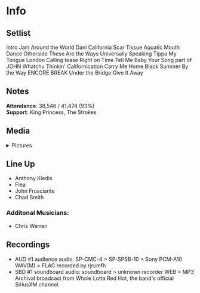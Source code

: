 # Info

## Setlist

Intro Jam
Around the World
Dani California
Scar Tissue
Aquatic Mouth Dance
Otherside
These Are the Ways
Universally Speaking
Tippa My Tongue
London Calling tease
Right on Time
Tell Me Baby
Your Song part of JOHN
Whatchu Thinkin'
Californication
Carry Me Home
Black Summer
By the Way
ENCORE BREAK
Under the Bridge
Give It Away

## Notes

**Attendance**: 38,546 / 41,474 (93%)
<br>
**Support**: King Princess, The Strokes

## Media 

<details>
  <summary>Pictures</summary>
  <img alt="Setlist" title="Setlist" src="20230329.jpg" height="200" />
</details>

## Line Up

* Anthony Kiedis
* Flea
* John Frusciante
* Chad Smith

### Additonal Musicians:
* Chris Warren

## Recordings

* AUD #1 audience audio: SP-CMC-4 > SP-SPSB-10 > Sony PCM-A10 WAV(M) > FLAC recorded by rjrumfh
* SBD #1 soundboard audio: soundboard > unknown recorder WEB > MP3 Archival broadcast from Whole Lotta Red Hot, the band's official SiriusXM channel.
